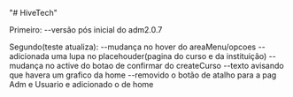 "# HiveTech" 

Primeiro: 
  --versão pós inicial do adm2.0.7

Segundo(teste atualiza):
  --mudança no hover do areaMenu/opcoes
  --adicionada uma lupa no placehouder(pagina do curso e da instituição)
  --mudança no active do botao de confirmar do createCurso
  --texto avisando que havera um grafico da home
  --removido o botão de atalho para a pag Adm e Usuario e adicionado o de home
